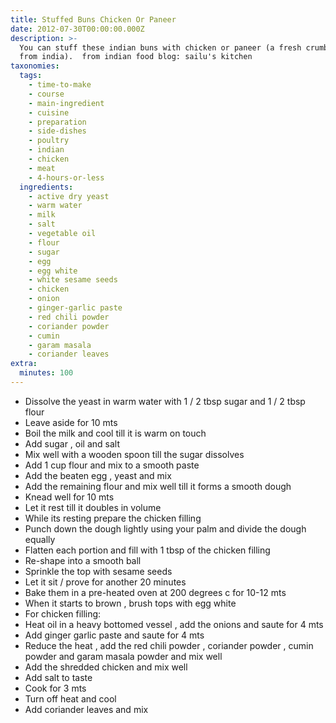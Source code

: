 ```yaml
---
title: Stuffed Buns Chicken Or Paneer
date: 2012-07-30T00:00:00.000Z
description: >-
  You can stuff these indian buns with chicken or paneer (a fresh crumbly cheese
  from india).  from indian food blog: sailu's kitchen
taxonomies:
  tags:
    - time-to-make
    - course
    - main-ingredient
    - cuisine
    - preparation
    - side-dishes
    - poultry
    - indian
    - chicken
    - meat
    - 4-hours-or-less
  ingredients:
    - active dry yeast
    - warm water
    - milk
    - salt
    - vegetable oil
    - flour
    - sugar
    - egg
    - egg white
    - white sesame seeds
    - chicken
    - onion
    - ginger-garlic paste
    - red chili powder
    - coriander powder
    - cumin
    - garam masala
    - coriander leaves
extra:
  minutes: 100
---
```

 - Dissolve the yeast in warm water with 1 / 2 tbsp sugar and 1 / 2 tbsp flour
 - Leave aside for 10 mts
 - Boil the milk and cool till it is warm on touch
 - Add sugar , oil and salt
 - Mix well with a wooden spoon till the sugar dissolves
 - Add 1 cup flour and mix to a smooth paste
 - Add the beaten egg , yeast and mix
 - Add the remaining flour and mix well till it forms a smooth dough
 - Knead well for 10 mts
 - Let it rest till it doubles in volume
 - While its resting prepare the chicken filling
 - Punch down the dough lightly using your palm and divide the dough equally
 - Flatten each portion and fill with 1 tbsp of the chicken filling
 - Re-shape into a smooth ball
 - Sprinkle the top with sesame seeds
 - Let it sit / prove for another 20 minutes
 - Bake them in a pre-heated oven at 200 degrees c for 10-12 mts
 - When it starts to brown , brush tops with egg white
 - For chicken filling:
 - Heat oil in a heavy bottomed vessel , add the onions and saute for 4 mts
 - Add ginger garlic paste and saute for 4 mts
 - Reduce the heat , add the red chili powder , coriander powder , cumin powder and garam masala powder and mix well
 - Add the shredded chicken and mix well
 - Add salt to taste
 - Cook for 3 mts
 - Turn off heat and cool
 - Add coriander leaves and mix
